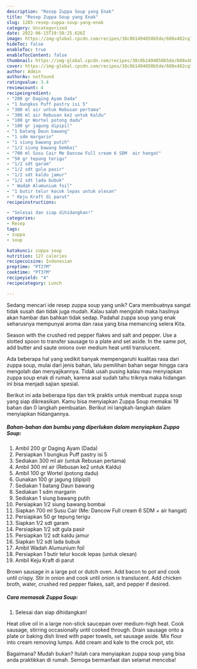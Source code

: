 ```yaml
---
description: "Resep Zuppa Soup yang Enak"
title: "Resep Zuppa Soup yang Enak"
slug: 1285-resep-zuppa-soup-yang-enak
category: Uncategorized
date: 2022-06-15T19:50:25.626Z
image: https://img-global.cpcdn.com/recipes/38c0b1494850b5de/680x482cq70/zuppa-soup-foto-resep-utama.jpg
hideToc: false
enableToc: true
enableTocContent: false
thumbnail: https://img-global.cpcdn.com/recipes/38c0b1494850b5de/680x482cq70/zuppa-soup-foto-resep-utama.jpg
cover: https://img-global.cpcdn.com/recipes/38c0b1494850b5de/680x482cq70/zuppa-soup-foto-resep-utama.jpg
author: Admin
authorAv: notfound
ratingvalue: 3.4
reviewcount: 4
recipeingredient:
- "200 gr Daging Ayam Dada"
- "1 bungkus Puff pastry isi 5"
- "300 ml air untuk Rebusan pertama"
- "300 ml air Rebusan ke2 untuk Kaldu"
- "100 gr Wortel potong dadu"
- "100 gr jagung dipipil"
- "1 batang Daun bawang"
- "1 sdm margarin"
- "1 siung bawang putih"
- "1/2 siung bawang bombai"
- "700 ml Susu Cair Me Dancow Full cream 6 SDM  air hangat"
- "50 gr tepung terigu"
- "1/2 sdt garam"
- "1/2 sdt gula pasir"
- "1/2 sdt kaldu jamur"
- "1/2 sdt lada bubuk"
- " Wadah Alumunium foil"
- "1 butir telur kocok lepas untuk olesan"
- " Keju Kraft di parut"
recipeinstructions:

- "Selesai dan siap dihidangkan!"
categories:
- Resep
tags:
- zuppa
- soup

katakunci: zuppa soup 
nutrition: 127 calories
recipecuisine: Indonesian
preptime: "PT27M"
cooktime: "PT37M"
recipeyield: "4"
recipecategory: Lunch

---
```





Sedang mencari ide resep zuppa soup yang unik? Cara membuatnya sangat tidak susah dan tidak juga mudah. Kalau salah mengolah maka hasilnya akan hambar dan bahkan tidak sedap. Padahal zuppa soup yang enak seharusnya mempunyai aroma dan rasa yang bisa memancing selera Kita.





Season with the crushed red pepper flakes and salt and pepper. Use a slotted spoon to transfer sausage to a plate and set aside. In the same pot, add butter and saute onions over medium heat until translucent.

Ada beberapa hal yang sedikit banyak mempengaruhi kualitas rasa dari zuppa soup, mulai dari jenis bahan, lalu pemilihan bahan segar hingga cara mengolah dan menyajikannya. Tidak usah pusing kalau mau menyiapkan zuppa soup enak di rumah, karena asal sudah tahu triknya maka hidangan ini bisa menjadi sajian spesial.






Berikut ini ada beberapa tips dan trik praktis untuk membuat zuppa soup yang siap dikreasikan. Kamu bisa menyiapkan Zuppa Soup memakai 19 bahan dan 0 langkah pembuatan. Berikut ini langkah-langkah dalam menyiapkan hidangannya.

<!--inarticleads1-->

##### Bahan-bahan dan bumbu yang diperlukan dalam menyiapkan Zuppa Soup:

1. Ambil 200 gr Daging Ayam (Dada)
1. Persiapkan 1 bungkus Puff pastry isi 5
1. Sediakan 300 ml air (untuk Rebusan pertama)
1. Ambil 300 ml air (Rebusan ke2 untuk Kaldu)
1. Ambil 100 gr Wortel (potong dadu)
1. Gunakan 100 gr jagung (dipipil)
1. Sediakan 1 batang Daun bawang
1. Sediakan 1 sdm margarin
1. Sediakan 1 siung bawang putih
1. Persiapkan 1/2 siung bawang bombai
1. Siapkan 700 ml Susu Cair (Me: Dancow Full cream 6 SDM + air hangat)
1. Persiapkan 50 gr tepung terigu
1. Siapkan 1/2 sdt garam
1. Persiapkan 1/2 sdt gula pasir
1. Persiapkan 1/2 sdt kaldu jamur
1. Siapkan 1/2 sdt lada bubuk
1. Ambil  Wadah Alumunium foil
1. Persiapkan 1 butir telur kocok lepas (untuk olesan)
1. Ambil  Keju Kraft di parut


Brown sausage in a large pot or dutch oven. Add bacon to pot and cook until crispy. Stir in onion and cook until onion is translucent. Add chicken broth, water, crushed red pepper flakes, salt, and pepper if desired. 

<!--inarticleads2-->

##### Cara memasak Zuppa Soup:


1. Selesai dan siap dihidangkan!

Heat olive oil in a large non-stick saucepan over medium-high heat. Cook sausage, stirring occasionally until cooked through. Drain sausage onto a plate or baking dish lined with paper towels, set sausage aside. Mix flour into cream removing lumps. Add cream and kale to the crock pot, stir. 

Bagaimana? Mudah bukan? Itulah cara menyiapkan zuppa soup yang bisa anda praktikkan di rumah. Semoga bermanfaat dan selamat mencoba!
